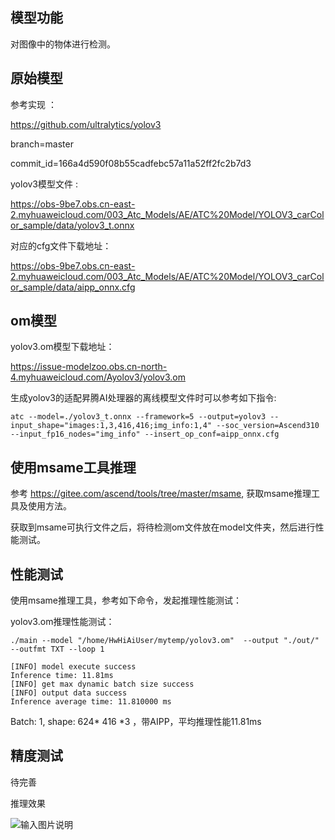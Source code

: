 ## 模型功能

 对图像中的物体进行检测。

## 原始模型

参考实现 ：

https://github.com/ultralytics/yolov3

branch=master

commit_id=166a4d590f08b55cadfebc57a11a52ff2fc2b7d3

yolov3模型文件 :

https://obs-9be7.obs.cn-east-2.myhuaweicloud.com/003_Atc_Models/AE/ATC%20Model/YOLOV3_carColor_sample/data/yolov3_t.onnx


对应的cfg文件下载地址：

https://obs-9be7.obs.cn-east-2.myhuaweicloud.com/003_Atc_Models/AE/ATC%20Model/YOLOV3_carColor_sample/data/aipp_onnx.cfg



## om模型

yolov3.om模型下载地址：

https://issue-modelzoo.obs.cn-north-4.myhuaweicloud.com/Ayolov3/yolov3.om

生成yolov3的适配昇腾AI处理器的离线模型文件时可以参考如下指令:

```
atc --model=./yolov3_t.onnx --framework=5 --output=yolov3 --input_shape="images:1,3,416,416;img_info:1,4" --soc_version=Ascend310 --input_fp16_nodes="img_info" --insert_op_conf=aipp_onnx.cfg
```


## 使用msame工具推理

参考 https://gitee.com/ascend/tools/tree/master/msame, 获取msame推理工具及使用方法。

获取到msame可执行文件之后，将待检测om文件放在model文件夹，然后进行性能测试。

## 性能测试

使用msame推理工具，参考如下命令，发起推理性能测试： 

yolov3.om推理性能测试：

```
./main --model "/home/HwHiAiUser/mytemp/yolov3.om"  --output "./out/" --outfmt TXT --loop 1
```

```
[INFO] model execute success
Inference time: 11.81ms
[INFO] get max dynamic batch size success
[INFO] output data success
Inference average time: 11.810000 ms
```

Batch: 1, shape: 624* 416 *3 ，带AIPP，平均推理性能11.81ms


## 精度测试

待完善

推理效果

![输入图片说明](https://issue-modelzoo.obs.cn-north-4.myhuaweicloud.com/Ayolov3/device_0_out_pic_12.jpg "device_0_out_pic_12.jpg")

